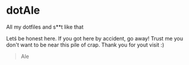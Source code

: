 # dotAle
All my dotfiles and s**t like that

Letś be honest here. If you got here by accident, go away! Trust me you don't want to be near this pile of crap. Thank you for yout visit :)
> Ale
